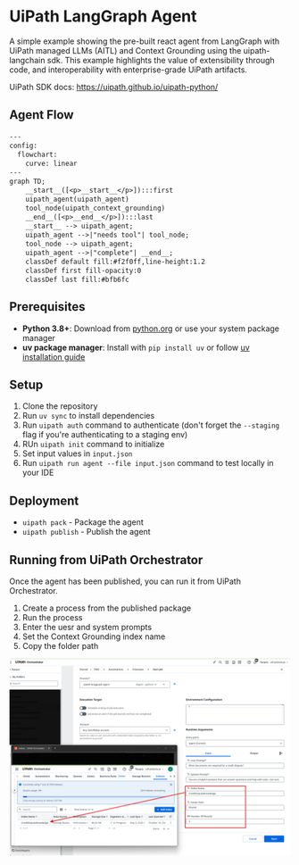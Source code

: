 # UiPath LangGraph Agent

A simple example showing the pre-built react agent from LangGraph with UiPath managed LLMs (AITL) and Context Grounding using the uipath-langchain sdk.
This example highlights the value of extensibility through code, and interoperability with enterprise-grade UiPath artifacts.

UiPath SDK docs: https://uipath.github.io/uipath-python/

## Agent Flow

```mermaid
---
config:
  flowchart:
    curve: linear
---
graph TD;
	__start__([<p>__start__</p>]):::first
	uipath_agent(uipath_agent)
	tool_node(uipath_context_grounding)
	__end__([<p>__end__</p>]):::last
	__start__ --> uipath_agent;
	uipath_agent -->|"needs tool"| tool_node;
	tool_node --> uipath_agent;
	uipath_agent -->|"complete"| __end__;
	classDef default fill:#f2f0ff,line-height:1.2
	classDef first fill-opacity:0
	classDef last fill:#bfb6fc
```

## Prerequisites

- **Python 3.8+**: Download from [python.org](https://www.python.org/downloads/) or use your system package manager
- **uv package manager**: Install with `pip install uv` or follow [uv installation guide](https://docs.astral.sh/uv/getting-started/installation/)

## Setup

1. Clone the repository
2. Run `uv sync` to install dependencies
3. Run `uipath auth` command to authenticate (don't forget the `--staging` flag if you're authenticating to a staging env)
4. RUn `uipath init` command to initialize
4. Set input values in `input.json`
5. Run `uipath run agent --file input.json` command to test locally in your IDE

## Deployment

- `uipath pack` - Package the agent
- `uipath publish` - Publish the agent

## Running from UiPath Orchestrator

Once the agent has been published, you can run it from UiPath Orchestrator.
1. Create a process from the published package
2. Run the process
3. Enter the uesr and system prompts
4. Set the Context Grounding index name
5. Copy the folder path 

![Configuration](config.png)